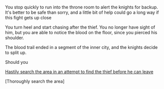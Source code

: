 You stop quickly to run into the throne room to alert the knights for backup. It's better to be safe than sorry, and a little bit of help could go a long way if this fight gets up close

You turn heel and start chasing after the thief. You no longer have sight of him, but you are able to notice the blood on the floor, since you pierced his shoulder.

The blood trail ended in a segment of the inner city, and the knights decide to split up.

Should you

[Hastily search the area in an attempt to find the thief before he can leave](ArcherScene2A-1.md)

[Thoroughly search the area]